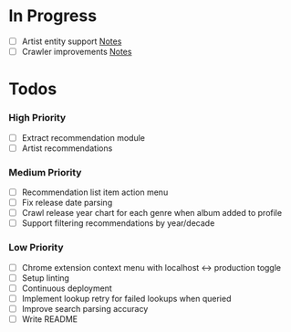 # In Progress

- [ ] Artist entity support [Notes](notes/artists.md)
- [ ] Crawler improvements [Notes](notes/crawler.md)

# Todos

### High Priority

- [ ] Extract recommendation module
- [ ] Artist recommendations

### Medium Priority

- [ ] Recommendation list item action menu
- [ ] Fix release date parsing
- [ ] Crawl release year chart for each genre when album added to profile
- [ ] Support filtering recommendations by year/decade

### Low Priority

- [ ] Chrome extension context menu with localhost <-> production toggle
- [ ] Setup linting
- [ ] Continuous deployment
- [ ] Implement lookup retry for failed lookups when queried
- [ ] Improve search parsing accuracy
- [ ] Write README
